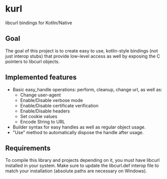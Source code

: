 # kurl
libcurl bindings for Kotlin/Native

## Goal
The goal of this project is to create easy to use, kotlin-style bindings (not just interop stubs) that provide low-level access as well by exposing the C pointers
to libcurl objects.

## Implemented features
  - Basic easy_handle operations: perform, cleanup, change url, as well as:
    - Change user-agent
    - Enable/Disable verbose mode
    - Enable/Disable certificate verification
    - Enable/Disable headers
    - Set cookie values 
    - Encode String to URL
  - Builder syntax for easy handles as well as regular object usage.
  - "Use" method to automatically dispose the handle after usage.

## Requirements
To compile this library and projects depending on it, you must have libcurl installed in your system. Make sure to update the libcurl.def interop file to match your
installation (absolute paths are necessary on Windows).
